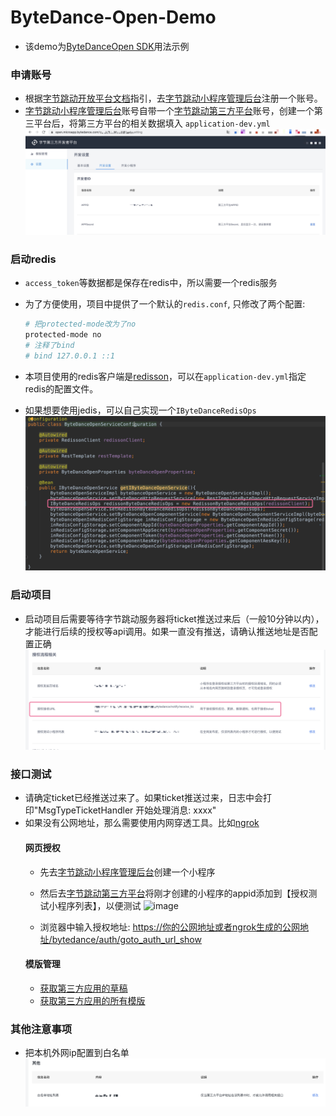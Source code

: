 # ByteDance-Open-Demo
- 该demo为[ByteDanceOpen SDK](https://github.com/yydzxz/ByteDanceOpen)用法示例

### 申请账号
- 根据[字节跳动开放平台文档](https://bytedance.feishu.cn/docs/doccnYmtnRy6APhKiTfYgW#)指引，去[字节跳动小程序管理后台](https://microapp.bytedance.com)注册一个账号。
- [字节跳动小程序管理后台](https://microapp.bytedance.com)账号自带一个[字节跳动第三方平台](https://open.microapp.bytedance.com)账号，创建一个第三平台后，将第三方平台的相关数据填入
`application-dev.yml`
![image](https://github.com/yydzxz/ByteDance-Open-Demo/blob/master/images/QQ20200714-122557%402x.png)

### 启动redis
- `access_token`等数据都是保存在redis中，所以需要一个redis服务

- 为了方便使用，项目中提供了一个默认的`redis.conf`, 只修改了两个配置:

  ```bash
  # 把protected-mode改为了no
  protected-mode no
  # 注释了bind
  # bind 127.0.0.1 ::1
  ```
- 本项目使用的redis客户端是[redisson](https://github.com/redisson/redisson)，可以在`application-dev.yml`指定redis的配置文件。

- 如果想要使用jedis，可以自己实现一个`IByteDanceRedisOps`
![image](https://github.com/yydzxz/ByteDance-Open-Demo/blob/master/images/QQ20200715-144937%402x.png)


### 启动项目
- 启动项目后需要等待字节跳动服务器将ticket推送过来后（一般10分钟以内），才能进行后续的授权等api调用。如果一直没有推送，请确认推送地址是否配置正确
![image](https://github.com/yydzxz/ByteDance-Open-Demo/blob/master/images/QQ20200714-130942%402x.png)

### 接口测试
- 请确定ticket已经推送过来了。如果ticket推送过来，日志中会打印"MsgTypeTicketHandler 开始处理消息: xxxx"
- 如果没有公网地址，那么需要使用内网穿透工具。比如[ngrok](https://ngrok.com/)
  #### 网页授权
  - 先去[字节跳动小程序管理后台](https://microapp.bytedance.com/app/applist)创建一个小程序
  - 然后去[字节跳动第三方平台](https://open.microapp.bytedance.com/tplist)将刚才创建的小程序的appid添加到【授权测试小程序列表】，以便测试
  ![image](https://github.com/yydzxz/ByteDance-Open-Demo/blob/master/images/QQ20200717-210508%402x.png)
  
  - 浏览器中输入授权地址: [https://你的公网地址或者ngrok生成的公网地址/bytedance/auth/goto_auth_url_show]()
  #### 模版管理
  - [获取第三方应用的草稿](http://127.0.0.1:8080/bytedance/template/draft/list)
  - [获取第三方应用的所有模版](http://127.0.0.1:8080/bytedance/template/list)

### 其他注意事项
  - 把本机外网ip配置到白名单
  ![image](https://github.com/yydzxz/ByteDance-Open-Demo/blob/master/images/QQ20200717-210903%402x.png)
